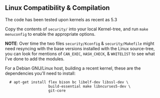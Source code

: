 ## Linux Compatibility & Compilation

The code has been tested upon kernels as recent as 5.3

Copy the contents of `security/` into your local Kernel-tree, and run `make menuconfig` to enable the appropriate options.

**NOTE**: Over time the two files `security/Kconfig` & `security/Makefile` might need resyncing with the base versions installed with the Linux source-tree, you can look for mentions of `CAN_EXEC`, `HASH_CHECK`, & `WHITELIST` to see what I've done to add the modules.

For a Debian GNU/Linux host, building a recent kernel, these are the dependencies you'll need to install:

      # apt-get install flex bison bc libelf-dev libssl-dev \
                        build-essential make libncurses5-dev \
                        git-core

